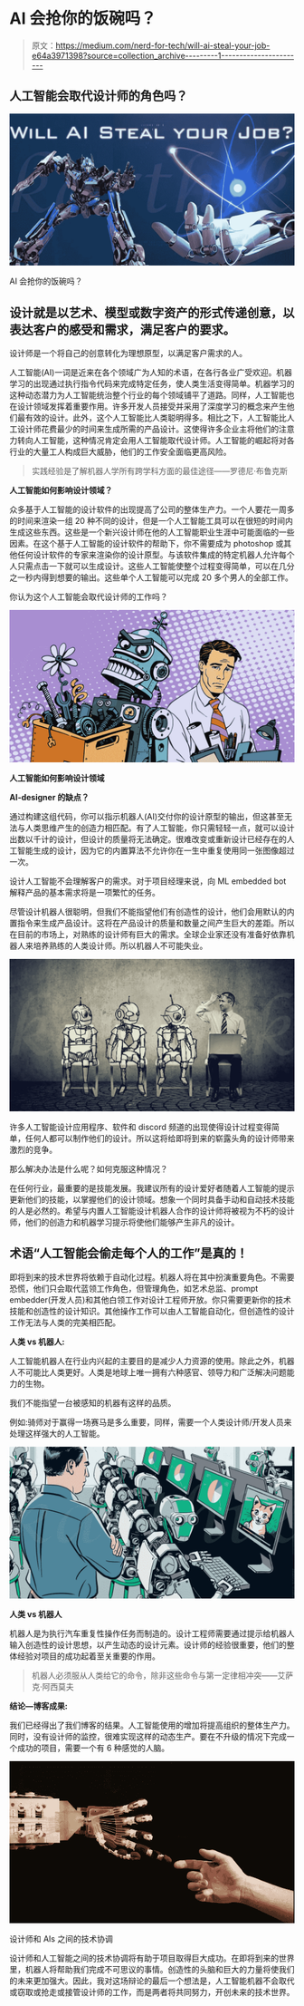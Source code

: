 # AI 会抢你的饭碗吗？

> 原文：<https://medium.com/nerd-for-tech/will-ai-steal-your-job-e64a3971398?source=collection_archive---------1----------------------->

## 人工智能会取代设计师的角色吗？

![](img/f3cf1ced6d8d872d8b7a14ac40c50e48.png)

AI 会抢你的饭碗吗？

## 设计就是以艺术、模型或数字资产的形式传递创意，以表达客户的感受和需求，满足客户的要求。

设计师是一个将自己的创意转化为理想原型，以满足客户需求的人。

人工智能(AI)一词是近来在各个领域广为人知的术语，在各行各业广受欢迎。机器学习的出现通过执行指令代码来完成特定任务，使人类生活变得简单。机器学习的这种动态潜力为人工智能统治整个行业的每个领域铺平了道路。同样，人工智能也在设计领域发挥着重要作用。许多开发人员接受并采用了深度学习的概念来产生他们最有效的设计。此外，这个人工智能比人类聪明得多。相比之下，人工智能比人工设计师花费最少的时间来生成所需的产品设计。这使得许多企业主将他们的注意力转向人工智能，这种情况肯定会用人工智能取代设计师。人工智能的崛起将对各行业的大量工人构成巨大威胁，他们的工作安全面临更高风险。

> 实践经验是了解机器人学所有跨学科方面的最佳途径——罗德尼·布鲁克斯

**人工智能如何影响设计领域？**

众多基于人工智能的设计软件的出现提高了公司的整体生产力。一个人要花一周多的时间来渲染一组 20 种不同的设计，但是一个人工智能工具可以在很短的时间内生成这些东西。这些是一个新兴设计师在他的人工智能职业生涯中可能面临的一些因素。在这个基于人工智能的设计软件的帮助下，你不需要成为 photoshop 或其他任何设计软件的专家来渲染你的设计原型。与该软件集成的特定机器人允许每个人只需点击一下就可以生成设计。这些人工智能使整个过程变得简单，可以在几分之一秒内得到想要的输出。这些单个人工智能可以完成 20 多个男人的全部工作。

你认为这个人工智能会取代设计师的工作吗？

![](img/21221f8a0384d7685dcf48e2d48030e4.png)

**人工智能如何影响设计领域**

**AI-designer 的缺点？**

通过构建这组代码，你可以指示机器人(AI)交付你的设计原型的输出，但这甚至无法与人类思维产生的创造力相匹配。有了人工智能，你只需轻轻一点，就可以设计出数以千计的设计，但设计的质量将无法确定。很难改变或重新设计已经存在的人工智能生成的设计，因为它的内置算法不允许你在一生中重复使用同一张图像超过一次。

设计人工智能不会理解客户的需求。对于项目经理来说，向 ML embedded bot 解释产品的基本需求将是一项繁忙的任务。

尽管设计机器人很聪明，但我们不能指望他们有创造性的设计，他们会用默认的内置指令来生成产品设计。这将在产品设计的质量和数量之间产生巨大的差距。所以在目前的市场上，对熟练的设计师有巨大的需求。全球企业家还没有准备好依靠机器人来培养熟练的人类设计师。所以机器人不可能失业。

![](img/39b09edb44ab26df17148c36d5dd53ef.png)

许多人工智能设计应用程序、软件和 discord 频道的出现使得设计过程变得简单，任何人都可以制作他们的设计。所以这将给即将到来的崭露头角的设计师带来激烈的竞争。

那么解决办法是什么呢？如何克服这种情况？

在任何行业，最重要的是技能发展。我建议所有的设计爱好者随着人工智能的提示更新他们的技能，以掌握他们的设计领域。想象一个同时具备手动和自动技术技能的人是必然的。希望与内置人工智能设计机器人合作的设计师将被视为不朽的设计师，他们的创造力和机器学习提示将使他们能够产生非凡的设计。

## 术语“人工智能会偷走每个人的工作”是真的！

即将到来的技术世界将依赖于自动化过程。机器人将在其中扮演重要角色。不需要恐慌，他们只会取代蓝领工作角色，但管理角色，如艺术总监、prompt embedder(开发人员)和其他白领工作对设计工程师开放。你只需要更新你的技术技能和创造性的设计知识。其他操作工作可以由人工智能自动化，但创造性的设计工作无法与人类的完美相匹配。

**人类 vs 机器人:**

人工智能机器人在行业内兴起的主要目的是减少人力资源的使用。除此之外，机器人不可能比人类更好。人类是地球上唯一拥有六种感官、领导力和广泛解决问题能力的生物。

我们不能指望一台被感知的机器有这样的品质。

例如:骑师对于赢得一场赛马是多么重要，同样，需要一个人类设计师/开发人员来处理这样强大的人工智能。

![](img/994a7cbd0357dc4e08786554bcd06a86.png)

**人类 vs 机器人**

机器人是为执行汽车重复性操作任务而制造的。设计工程师需要通过提示给机器人输入创造性的设计思想，以产生动态的设计元素。设计师的经验很重要，他们的整体经验对项目的成功起着至关重要的作用。

> 机器人必须服从人类给它的命令，除非这些命令与第一定律相冲突——艾萨克·阿西莫夫

**结论—博客成果:**

我们已经得出了我们博客的结果。人工智能使用的增加将提高组织的整体生产力。同时，没有设计师的监控，很难实现这样的动态生产。要在不升级的情况下完成一个成功的项目，需要一个有 6 种感觉的人脑。

![](img/0776bb73075f4d7c177b0f3467fd3a31.png)

设计师和 AIs 之间的技术协调

设计师和人工智能之间的技术协调将有助于项目取得巨大成功。在即将到来的世界里，机器人将帮助我们完成不可思议的事情。创造性的头脑和巨大的力量将使我们的未来更加强大。因此，我对这场辩论的最后一个想法是，人工智能机器不会取代或窃取或抢走或接管设计师的工作，而是两者将共同努力，开创未来的技术世界。